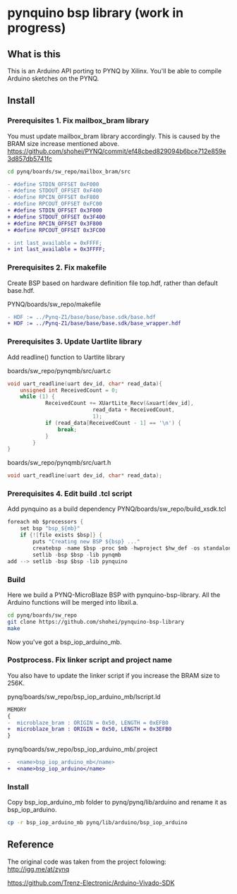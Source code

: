 # pynquino bsp library (work in progress)
## What is this
This is an Arduino API porting to PYNQ by Xilinx. You'll be able to compile Arduino sketches on the PYNQ.

## Install 

### Prerequisites 1. Fix mailbox_bram library
You must update mailbox_bram library accordingly. This is caused by the BRAM size increase mentioned above.
https://github.com/shohei/PYNQ/commit/ef48cbed829094b6bce712e859e3d857db5741fc
```sh
cd pynq/boards/sw_repo/mailbox_bram/src
```
```diff
- #define STDIN_OFFSET 0xF000
- #define STDOUT_OFFSET 0xF400
- #define RPCIN_OFFSET 0xF800
- #define RPCOUT_OFFSET 0xFC00
+ #define STDIN_OFFSET 0x3F000
+ #define STDOUT_OFFSET 0x3F400
+ #define RPCIN_OFFSET 0x3F800
+ #define RPCOUT_OFFSET 0x3FC00
```
```diff
- int last_available = 0xFFFF;
+ int last_available = 0x3FFFF;
```

### Prerequisites 2. Fix makefile
Create BSP based on hardware definition file top.hdf, rather than default base.hdf.

PYNQ/boards/sw_repo/makefile
```diff
- HDF := ../Pynq-Z1/base/base/base.sdk/base.hdf
+ HDF := ../Pynq-Z1/base/base/base.sdk/base_wrapper.hdf
```

### Prerequisites 3. Update Uartlite library
Add readline() function to Uartlite library

boards/sw_repo/pynqmb/src/uart.c
```c
void uart_readline(uart dev_id, char* read_data){
    unsigned int ReceivedCount = 0;
    while (1) {
            ReceivedCount += XUartLite_Recv(&xuart[dev_id],
                           read_data + ReceivedCount,
                           1);
            if (read_data[ReceivedCount - 1] == '\n') {
                break;
            }
        }
}
```
boards/sw_repo/pynqmb/src/uart.h
```c
void uart_readline(uart dev_id, char* read_data);
```
### Prerequisites 4. Edit build .tcl script
Add pynquino as a build dependency
PYNQ/boards/sw_repo/build_xsdk.tcl
```c
foreach mb $processors {
    set bsp "bsp_${mb}"
    if {![file exists $bsp]} {
        puts "Creating new BSP ${bsp} ..."
        createbsp -name $bsp -proc $mb -hwproject $hw_def -os standalone
        setlib -bsp $bsp -lib pynqmb
add --> setlib -bsp $bsp -lib pynquino
```

### Build 
Here we build a PYNQ-MicroBlaze BSP with pynquino-bsp-library. All the Arduino functions will be merged into libxil.a.
```sh
cd pynq/boards/sw_repo
git clone https://github.com/shohei/pynquino-bsp-library
make
```
Now you've got a bsp_iop_arduino_mb. 

### Postprocess. Fix linker script and project name
You also have to update the linker script if you increase the BRAM size to 256K. 

pynq/boards/sw_repo/bsp_iop_arduino_mb/lscript.ld
```diff
MEMORY
{
-  microblaze_bram : ORIGIN = 0x50, LENGTH = 0xEFB0
+  microblaze_bram : ORIGIN = 0x50, LENGTH = 0x3EFB0
}
```
pynq/boards/sw_repo/bsp_iop_arduino_mb/.project
```diff
-  <name>bsp_iop_arduino_mb</name>
+  <name>bsp_iop_arduino</name>
```

### Install
Copy bsp_iop_arduino_mb folder to pynq/pynq/lib/arduino and rename it as bsp_iop_arduino.
```sh
cp -r bsp_iop_arduino_mb pynq/lib/arduino/bsp_iop_arduino
```
## Reference
The original code was taken from the project folowing:
http://igg.me/at/zynq

https://github.com/Trenz-Electronic/Arduino-Vivado-SDK
